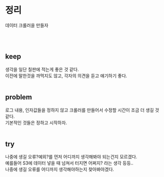 # 정리
데이터 크롤러을 만들자

<br>
<br>

## keep
생각을 일단 칠판에 적는게 좋은 것 같다.<br>
이전에 말한것을 까먹지도 않고, 각자의 의견을 듣고 얘기하기 좋다.
<br>
<br>

## problem
로그 내용, 인자값들을 정하지 않고 크롤러를 만들어서 수정할 시간이 조금 더 생길 것 같다.<br>
기본적인 것들은 정하고 시작하자.
<br>
<br>

## try
나중에 생길 오류?예외?를 먼저 어디까지 생각해봐야 되는건지 모르겠다.<br>
예를들어 S3에 데이터 넣을 때 넘쳐서 터지면 어쩌지? 라는 생각 등등..<br>
나중에 생길 오류를 어디까지 생각해야하는지 찾아봐야겠다.
<br>
<br>
